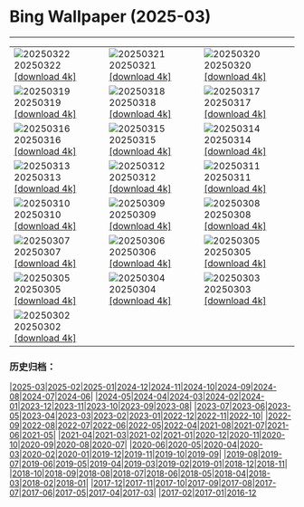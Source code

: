 # Bing Wallpaper (2025-03)
**************

<table><tr><td><img class="wallpaper" src="https://www.bing.com/th?id=OHR.CenoteLilies_EN-US1076301699_1920x1080.jpg" alt="20250322"> 20250322 <a class="wallpaper_link" href="https://www.bing.com/th?id=OHR.CenoteLilies_EN-US1076301699_UHD.jpg">[download 4k]</a></td><td><img class="wallpaper" src="https://www.bing.com/th?id=OHR.DanumValley_EN-US1030783251_1920x1080.jpg" alt="20250321"> 20250321 <a class="wallpaper_link" href="https://www.bing.com/th?id=OHR.DanumValley_EN-US1030783251_UHD.jpg">[download 4k]</a></td><td><img class="wallpaper" src="https://www.bing.com/th?id=OHR.SpringDaffodils_EN-US9726346116_1920x1080.jpg" alt="20250320"> 20250320 <a class="wallpaper_link" href="https://www.bing.com/th?id=OHR.SpringDaffodils_EN-US9726346116_UHD.jpg">[download 4k]</a></td></tr><tr><td><img class="wallpaper" src="https://www.bing.com/th?id=OHR.BlackHeron_EN-US9662351796_1920x1080.jpg" alt="20250319"> 20250319 <a class="wallpaper_link" href="https://www.bing.com/th?id=OHR.BlackHeron_EN-US9662351796_UHD.jpg">[download 4k]</a></td><td><img class="wallpaper" src="https://www.bing.com/th?id=OHR.SedonaSpring_EN-US9611080272_1920x1080.jpg" alt="20250318"> 20250318 <a class="wallpaper_link" href="https://www.bing.com/th?id=OHR.SedonaSpring_EN-US9611080272_UHD.jpg">[download 4k]</a></td><td><img class="wallpaper" src="https://www.bing.com/th?id=OHR.BeckettBridge_EN-US9511078525_1920x1080.jpg" alt="20250317"> 20250317 <a class="wallpaper_link" href="https://www.bing.com/th?id=OHR.BeckettBridge_EN-US9511078525_UHD.jpg">[download 4k]</a></td></tr><tr><td><img class="wallpaper" src="https://www.bing.com/th?id=OHR.PandaSnow_EN-US9432739016_1920x1080.jpg" alt="20250316"> 20250316 <a class="wallpaper_link" href="https://www.bing.com/th?id=OHR.PandaSnow_EN-US9432739016_UHD.jpg">[download 4k]</a></td><td><img class="wallpaper" src="https://www.bing.com/th?id=OHR.ForumRomanum_EN-US9379132630_1920x1080.jpg" alt="20250315"> 20250315 <a class="wallpaper_link" href="https://www.bing.com/th?id=OHR.ForumRomanum_EN-US9379132630_UHD.jpg">[download 4k]</a></td><td><img class="wallpaper" src="https://www.bing.com/th?id=OHR.BasqueDolmen_EN-US9089569057_1920x1080.jpg" alt="20250314"> 20250314 <a class="wallpaper_link" href="https://www.bing.com/th?id=OHR.BasqueDolmen_EN-US9089569057_UHD.jpg">[download 4k]</a></td></tr><tr><td><img class="wallpaper" src="https://www.bing.com/th?id=OHR.HoliColors_EN-US9033637774_1920x1080.jpg" alt="20250313"> 20250313 <a class="wallpaper_link" href="https://www.bing.com/th?id=OHR.HoliColors_EN-US9033637774_UHD.jpg">[download 4k]</a></td><td><img class="wallpaper" src="https://www.bing.com/th?id=OHR.ChateauLoire_EN-US8827570825_1920x1080.jpg" alt="20250312"> 20250312 <a class="wallpaper_link" href="https://www.bing.com/th?id=OHR.ChateauLoire_EN-US8827570825_UHD.jpg">[download 4k]</a></td><td><img class="wallpaper" src="https://www.bing.com/th?id=OHR.NusaPenida_EN-US8722184767_1920x1080.jpg" alt="20250311"> 20250311 <a class="wallpaper_link" href="https://www.bing.com/th?id=OHR.NusaPenida_EN-US8722184767_UHD.jpg">[download 4k]</a></td></tr><tr><td><img class="wallpaper" src="https://www.bing.com/th?id=OHR.NappingLion_EN-US8441298325_1920x1080.jpg" alt="20250310"> 20250310 <a class="wallpaper_link" href="https://www.bing.com/th?id=OHR.NappingLion_EN-US8441298325_UHD.jpg">[download 4k]</a></td><td><img class="wallpaper" src="https://www.bing.com/th?id=OHR.ItalyClock_EN-US7397391355_1920x1080.jpg" alt="20250309"> 20250309 <a class="wallpaper_link" href="https://www.bing.com/th?id=OHR.ItalyClock_EN-US7397391355_UHD.jpg">[download 4k]</a></td><td><img class="wallpaper" src="https://www.bing.com/th?id=OHR.FearlessWomen_EN-US7338738180_1920x1080.jpg" alt="20250308"> 20250308 <a class="wallpaper_link" href="https://www.bing.com/th?id=OHR.FearlessWomen_EN-US7338738180_UHD.jpg">[download 4k]</a></td></tr><tr><td><img class="wallpaper" src="https://www.bing.com/th?id=OHR.PlumBlossom_EN-US7055526666_1920x1080.jpg" alt="20250307"> 20250307 <a class="wallpaper_link" href="https://www.bing.com/th?id=OHR.PlumBlossom_EN-US7055526666_UHD.jpg">[download 4k]</a></td><td><img class="wallpaper" src="https://www.bing.com/th?id=OHR.NevadaBigHorns_EN-US3434258986_1920x1080.jpg" alt="20250306"> 20250306 <a class="wallpaper_link" href="https://www.bing.com/th?id=OHR.NevadaBigHorns_EN-US3434258986_UHD.jpg">[download 4k]</a></td><td><img class="wallpaper" src="https://www.bing.com/th?id=OHR.SuratThani_EN-US3326265231_1920x1080.jpg" alt="20250305"> 20250305 <a class="wallpaper_link" href="https://www.bing.com/th?id=OHR.SuratThani_EN-US3326265231_UHD.jpg">[download 4k]</a></td></tr><tr><td><img class="wallpaper" src="https://www.bing.com/th?id=OHR.MardiGrasJackson_EN-US3277683692_1920x1080.jpg" alt="20250305"> 20250305 <a class="wallpaper_link" href="https://www.bing.com/th?id=OHR.MardiGrasJackson_EN-US3277683692_UHD.jpg">[download 4k]</a></td><td><img class="wallpaper" src="https://www.bing.com/th?id=OHR.HornbillPair_EN-US3168408482_1920x1080.jpg" alt="20250304"> 20250304 <a class="wallpaper_link" href="https://www.bing.com/th?id=OHR.HornbillPair_EN-US3168408482_UHD.jpg">[download 4k]</a></td><td><img class="wallpaper" src="https://www.bing.com/th?id=OHR.EucalyptusForest_EN-US3015819767_1920x1080.jpg" alt="20250303"> 20250303 <a class="wallpaper_link" href="https://www.bing.com/th?id=OHR.EucalyptusForest_EN-US3015819767_UHD.jpg">[download 4k]</a></td></tr><tr><td><img class="wallpaper" src="https://www.bing.com/th?id=OHR.SuffragetteCity_EN-US2883743791_1920x1080.jpg" alt="20250302"> 20250302 <a class="wallpaper_link" href="https://www.bing.com/th?id=OHR.SuffragetteCity_EN-US2883743791_UHD.jpg">[download 4k]</a></td><td></td><td></td></tr></table>

### 历史归档：

|[2025-03](/2025-03.md)|[2025-02](/../2025-02/2025-02.md)|[2025-01](/../2025-01/2025-01.md)|[2024-12](/../2024-12/2024-12.md)|[2024-11](/../2024-11/2024-11.md)|[2024-10](/../2024-10/2024-10.md)|[2024-09](/../2024-09/2024-09.md)|[2024-08](/../2024-08/2024-08.md)|[2024-07](/../2024-07/2024-07.md)|[2024-06](/../2024-06/2024-06.md)|
|[2024-05](/../2024-05/2024-05.md)|[2024-04](/../2024-04/2024-04.md)|[2024-03](/../2024-03/2024-03.md)|[2024-02](/../2024-02/2024-02.md)|[2024-01](/../2024-01/2024-01.md)|[2023-12](/../2023-12/2023-12.md)|[2023-11](/../2023-11/2023-11.md)|[2023-10](/../2023-10/2023-10.md)|[2023-09](/../2023-09/2023-09.md)|[2023-08](/../2023-08/2023-08.md)|
|[2023-07](/../2023-07/2023-07.md)|[2023-06](/../2023-06/2023-06.md)|[2023-05](/../2023-05/2023-05.md)|[2023-04](/../2023-04/2023-04.md)|[2023-03](/../2023-03/2023-03.md)|[2023-02](/../2023-02/2023-02.md)|[2023-01](/../2023-01/2023-01.md)|[2022-12](/../2022-12/2022-12.md)|[2022-11](/../2022-11/2022-11.md)|[2022-10](/../2022-10/2022-10.md)|
|[2022-09](/../2022-09/2022-09.md)|[2022-08](/../2022-08/2022-08.md)|[2022-07](/../2022-07/2022-07.md)|[2022-06](/../2022-06/2022-06.md)|[2022-05](/../2022-05/2022-05.md)|[2022-04](/../2022-04/2022-04.md)|[2021-08](/../2021-08/2021-08.md)|[2021-07](/../2021-07/2021-07.md)|[2021-06](/../2021-06/2021-06.md)|[2021-05](/../2021-05/2021-05.md)|
|[2021-04](/../2021-04/2021-04.md)|[2021-03](/../2021-03/2021-03.md)|[2021-02](/../2021-02/2021-02.md)|[2021-01](/../2021-01/2021-01.md)|[2020-12](/../2020-12/2020-12.md)|[2020-11](/../2020-11/2020-11.md)|[2020-10](/../2020-10/2020-10.md)|[2020-09](/../2020-09/2020-09.md)|[2020-08](/../2020-08/2020-08.md)|[2020-07](/../2020-07/2020-07.md)|
|[2020-06](/../2020-06/2020-06.md)|[2020-05](/../2020-05/2020-05.md)|[2020-04](/../2020-04/2020-04.md)|[2020-03](/../2020-03/2020-03.md)|[2020-02](/../2020-02/2020-02.md)|[2020-01](/../2020-01/2020-01.md)|[2019-12](/../2019-12/2019-12.md)|[2019-11](/../2019-11/2019-11.md)|[2019-10](/../2019-10/2019-10.md)|[2019-09](/../2019-09/2019-09.md)|
|[2019-08](/../2019-08/2019-08.md)|[2019-07](/../2019-07/2019-07.md)|[2019-06](/../2019-06/2019-06.md)|[2019-05](/../2019-05/2019-05.md)|[2019-04](/../2019-04/2019-04.md)|[2019-03](/../2019-03/2019-03.md)|[2019-02](/../2019-02/2019-02.md)|[2019-01](/../2019-01/2019-01.md)|[2018-12](/../2018-12/2018-12.md)|[2018-11](/../2018-11/2018-11.md)|
|[2018-10](/../2018-10/2018-10.md)|[2018-09](/../2018-09/2018-09.md)|[2018-08](/../2018-08/2018-08.md)|[2018-07](/../2018-07/2018-07.md)|[2018-06](/../2018-06/2018-06.md)|[2018-05](/../2018-05/2018-05.md)|[2018-04](/../2018-04/2018-04.md)|[2018-03](/../2018-03/2018-03.md)|[2018-02](/../2018-02/2018-02.md)|[2018-01](/../2018-01/2018-01.md)|
|[2017-12](/../2017-12/2017-12.md)|[2017-11](/../2017-11/2017-11.md)|[2017-10](/../2017-10/2017-10.md)|[2017-09](/../2017-09/2017-09.md)|[2017-08](/../2017-08/2017-08.md)|[2017-07](/../2017-07/2017-07.md)|[2017-06](/../2017-06/2017-06.md)|[2017-05](/../2017-05/2017-05.md)|[2017-04](/../2017-04/2017-04.md)|[2017-03](/../2017-03/2017-03.md)|
|[2017-02](/../2017-02/2017-02.md)|[2017-01](/../2017-01/2017-01.md)|[2016-12](/../2016-12/2016-12.md)